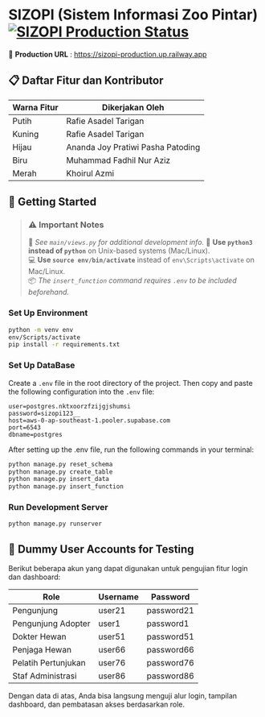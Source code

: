 # SIZOPI (Sistem Informasi Zoo Pintar) [![SIZOPI Production Status](https://img.shields.io/website?url=https%3A%2F%2Fsizopi-production.up.railway.app&label=Live%20Status&style=flat-square&logo=django)](https://sizopi-production.up.railway.app)

🔗 **Production URL** : https://sizopi-production.up.railway.app

## 📋 Daftar Fitur dan Kontributor

| Warna Fitur | Dikerjakan Oleh                         |
|-------------|----------------------------------------|
| Putih       | Rafie Asadel Tarigan                   |
| Kuning      | Rafie Asadel Tarigan                   |
| Hijau       | Ananda Joy Pratiwi Pasha Patoding     |
| Biru        | Muhammad Fadhil Nur Aziz              |
| Merah       | Khoirul Azmi                          |

## 🚀 Getting Started

> ### ⚠️ Important Notes
> 
> 📄 *See `main/views.py` for additional development info.*
> 🔁 **Use `python3` instead of `python`** on Unix-based systems (Mac/Linux).  
> 💻 **Use `source env/bin/activate`** instead of `env\Scripts\activate` on Mac/Linux.  
> 📦 *The `insert_function` command requires `.env` to be included beforehand.* 


### Set Up Environment
```bash
python -m venv env               
env/Scripts/activate               
pip install -r requirements.txt
```

### Set Up DataBase
Create a `.env` file in the root directory of the project. Then copy and paste the following configuration into the `.env` file:
```.env
user=postgres.nktxoorzfzijgjshumsi 
password=sizopi123__
host=aws-0-ap-southeast-1.pooler.supabase.com
port=6543
dbname=postgres
```
After setting up the .env file, run the following commands in your terminal:
```bash
python manage.py reset_schema
python manage.py create_table
python manage.py insert_data
python manage.py insert_function
```

### Run Development Server
```bash
python manage.py runserver
```

## 🔖 Dummy User Accounts for Testing

Berikut beberapa akun yang dapat digunakan untuk pengujian fitur login dan dashboard:

| Role                   | Username  | Password    |
|------------------------|-----------|-------------|
| Pengunjung             | user21    | password21  |
| Pengunjung Adopter     | user1     | password1   |
| Dokter Hewan           | user51    | password51  |
| Penjaga Hewan          | user66    | password66  |
| Pelatih Pertunjukan    | user76    | password76  |
| Staf Administrasi      | user86    | password86  |

Dengan data di atas, Anda bisa langsung menguji alur login, tampilan dashboard, dan pembatasan akses berdasarkan role.
